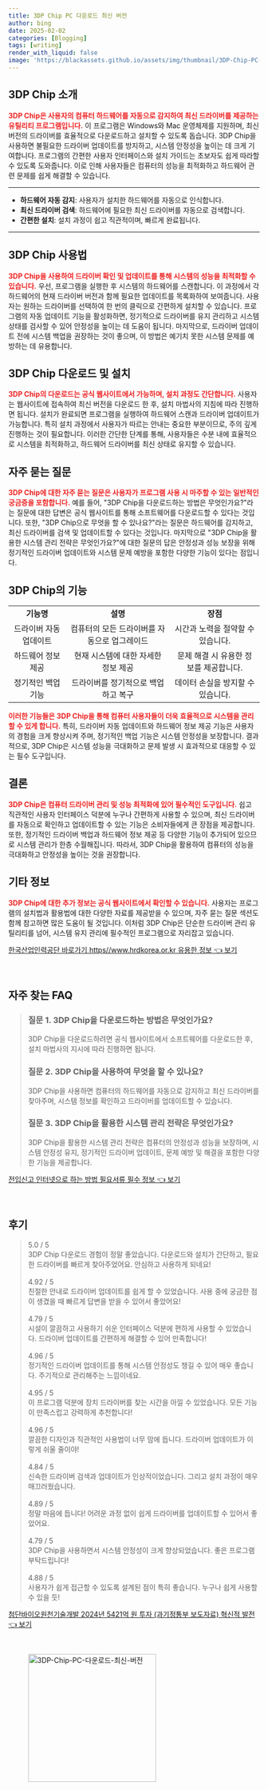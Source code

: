 ```yaml
---
title: 3DP Chip PC 다운로드 최신 버전
author: bing
date: 2025-02-02
categories: [Blogging]
tags: [writing]
render_with_liquid: false
image: 'https://blackassets.github.io/assets/img/thumbnail/3DP-Chip-PC-다운로드-최신-버전.webp'
---
```



<h2 id='3DP_Chip_소개'>3DP Chip 소개</h2>

<p><b><span style="color: #ee2323;">3DP Chip은 사용자의 컴퓨터 하드웨어를 자동으로 감지하여 최신 드라이버를 제공하는 유틸리티 프로그램입니다.</span></b> 이 프로그램은 Windows와 Mac 운영체제를 지원하며, 최신 버전의 드라이버를 효율적으로 다운로드하고 설치할 수 있도록 돕습니다. 3DP Chip을 사용하면 불필요한 드라이버 업데이트를 방지하고, 시스템 안정성을 높이는 데 크게 기여합니다. 프로그램의 간편한 사용자 인터페이스와 설치 가이드는 초보자도 쉽게 따라할 수 있도록 도와줍니다. 이로 인해 사용자들은 컴퓨터의 성능을 최적화하고 하드웨어 관련 문제를 쉽게 해결할 수 있습니다.</p>

<hr />

<ul>
    <li><b>하드웨어 자동 감지</b>: 사용자가 설치한 하드웨어를 자동으로 인식합니다.</li>
    <li><b>최신 드라이버 검색</b>: 하드웨어에 필요한 최신 드라이버를 자동으로 검색합니다.</li>
    <li><b>간편한 설치</b>: 설치 과정이 쉽고 직관적이며, 빠르게 완료됩니다.</li>
</ul>

<hr />

<h2 id='3DP_Chip_사용법'>3DP Chip 사용법</h2>

<p><b><span style="color: #ee2323;">3DP Chip을 사용하여 드라이버 확인 및 업데이트를 통해 시스템의 성능을 최적화할 수 있습니다.</span></b> 우선, 프로그램을 실행한 후 시스템의 하드웨어를 스캔합니다. 이 과정에서 각 하드웨어의 현재 드라이버 버전과 함께 필요한 업데이트를 목록화하여 보여줍니다. 사용자는 원하는 드라이버를 선택하여 한 번의 클릭으로 간편하게 설치할 수 있습니다. 프로그램의 자동 업데이트 기능을 활성화하면, 정기적으로 드라이버를 유지 관리하고 시스템 상태를 검사할 수 있어 안정성을 높이는 데 도움이 됩니다. 마지막으로, 드라이버 업데이트 전에 시스템 백업을 권장하는 것이 좋으며, 이 방법은 예기치 못한 시스템 문제를 예방하는 데 유용합니다.</p>

<h2 id='3DP_Chip_다운로드'>3DP Chip 다운로드 및 설치</h2>

<p><b><span style="color: #ee2323;">3DP Chip의 다운로드는 공식 웹사이트에서 가능하며, 설치 과정도 간단합니다.</span></b> 사용자는 웹사이트에 접속하여 최신 버전을 다운로드 한 후, 설치 마법사의 지침에 따라 진행하면 됩니다. 설치가 완료되면 프로그램을 실행하여 하드웨어 스캔과 드라이버 업데이트가 가능합니다. 특히 설치 과정에서 사용자가 따르는 안내는 중요한 부분이므로, 주의 깊게 진행하는 것이 필요합니다. 이러한 간단한 단계를 통해, 사용자들은 수분 내에 효율적으로 시스템을 최적화하고, 하드웨어 드라이버를 최신 상태로 유지할 수 있습니다.</p>

<h2 id='3DP_Chip_FAQ'>자주 묻는 질문</h2>

<p><b><span style="color: #ee2323;">3DP Chip에 대한 자주 묻는 질문은 사용자가 프로그램 사용 시 마주할 수 있는 일반적인 궁금증을 포함합니다.</span></b> 예를 들어, "3DP Chip을 다운로드하는 방법은 무엇인가요?"라는 질문에 대한 답변은 공식 웹사이트를 통해 소프트웨어를 다운로드할 수 있다는 것입니다. 또한, "3DP Chip으로 무엇을 할 수 있나요?"라는 질문은 하드웨어를 감지하고, 최신 드라이버를 검색 및 업데이트할 수 있다는 것입니다. 마지막으로 "3DP Chip을 활용한 시스템 관리 전략은 무엇인가요?"에 대한 질문의 답은 안정성과 성능 보장을 위해 정기적인 드라이버 업데이트와 시스템 문제 예방을 포함한 다양한 기능이 있다는 점입니다.</p>

<h2 id='3DP_Chip_기능'>3DP Chip의 기능</h2>

<table>
    <tr>
        <td style="text-align: center; height: 17px;"><b>기능명</b></td>
        <td style="text-align: center; height: 17px;"><b>설명</b></td>
        <td style="text-align: center; height: 17px;"><b>장점</b></td>
    </tr>
    <tr>
        <td style="text-align: center; height: 17px;">드라이버 자동 업데이트</td>
        <td style="text-align: center; height: 17px;">컴퓨터의 모든 드라이버를 자동으로 업그레이드</td>
        <td style="text-align: center; height: 17px;">시간과 노력을 절약할 수 있습니다.</td>
    </tr>
    <tr>
        <td style="text-align: center; height: 17px;">하드웨어 정보 제공</td>
        <td style="text-align: center; height: 17px;">현재 시스템에 대한 자세한 정보 제공</td>
        <td style="text-align: center; height: 17px;">문제 해결 시 유용한 정보를 제공합니다.</td>
    </tr>
    <tr>
        <td style="text-align: center; height: 17px;">정기적인 백업 기능</td>
        <td style="text-align: center; height: 17px;">드라이버를 정기적으로 백업하고 복구</td>
        <td style="text-align: center; height: 17px;">데이터 손실을 방지할 수 있습니다.</td>
    </tr>
</table>

<p><b><span style="color: #ee2323;">이러한 기능들은 3DP Chip을 통해 컴퓨터 사용자들이 더욱 효율적으로 시스템을 관리할 수 있게 합니다.</span></b> 특히, 드라이버 자동 업데이트와 하드웨어 정보 제공 기능은 사용자의 경험을 크게 향상시켜 주며, 정기적인 백업 기능은 시스템 안정성을 보장합니다. 결과적으로, 3DP Chip은 시스템 성능을 극대화하고 문제 발생 시 효과적으로 대응할 수 있는 필수 도구입니다.</p>

<h2 id='3DP_Chip_결론'>결론</h2>

<p><b><span style="color: #ee2323;">3DP Chip은 컴퓨터 드라이버 관리 및 성능 최적화에 있어 필수적인 도구입니다.</span></b> 쉽고 직관적인 사용자 인터페이스 덕분에 누구나 간편하게 사용할 수 있으며, 최신 드라이버를 자동으로 확인하고 업데이트할 수 있는 기능은 소비자들에게 큰 장점을 제공합니다. 또한, 정기적인 드라이버 백업과 하드웨어 정보 제공 등 다양한 기능이 추가되어 있으므로 시스템 관리가 한층 수월해집니다. 따라서, 3DP Chip을 활용하여 컴퓨터의 성능을 극대화하고 안정성을 높이는 것을 권장합니다.</p>

<h2 id='기타_정보'>기타 정보</h2>

<p><b><span style="color: #ee2323;">3DP Chip에 대한 추가 정보는 공식 웹사이트에서 확인할 수 있습니다.</span></b> 사용자는 프로그램의 설치법과 활용법에 대한 다양한 자료를 제공받을 수 있으며, 자주 묻는 질문 섹션도 함께 참고하면 많은 도움이 될 것입니다. 이처럼 3DP Chip은 단순한 드라이버 관리 유틸리티를 넘어, 시스템 유지 관리에 필수적인 프로그램으로 자리잡고 있습니다.</p>


<p><a class="click-button" title="한국산업인력공단 바로가기 https//www.hrdkorea.or.kr 유용한 정보" href="https://blackassets.github.io/posts/%ED%95%9C%EA%B5%AD%EC%82%B0%EC%97%85%EC%9D%B8%EB%A0%A5%EA%B3%B5%EB%8B%A8-%EB%B0%94%EB%A1%9C%EA%B0%80%EA%B8%B0-httpswww.hrdkorea.or.kr-%EC%9C%A0%EC%9A%A9%ED%95%9C-%EC%A0%95%EB%B3%B4/" rel="dofollow">한국산업인력공단 바로가기 https//www.hrdkorea.or.kr 유용한 정보 👈 보기</a></p><br>
<h2 id='자주_찾는_FAQ'>자주 찾는 FAQ</h2>
<div itemscope="" itemtype="https://schema.org/FAQPage"> 
<blockquote> 
<div itemscope="" itemprop="mainEntity" itemtype="https://schema.org/Question"> 
<h3 itemprop="name">질문 1. 3DP Chip을 다운로드하는 방법은 무엇인가요?</h3> 
<div itemscope="" itemprop="acceptedAnswer" itemtype="https://schema.org/Answer"> 
<span itemprop="text"> 
<p>3DP Chip을 다운로드하려면 공식 웹사이트에서 소프트웨어를 다운로드한 후, 설치 마법사의 지시에 따라 진행하면 됩니다.</p> 
</span> 
</div> 
</div> 
<div itemscope="" itemprop="mainEntity" itemtype="https://schema.org/Question"> 
<h3 itemprop="name">질문 2. 3DP Chip을 사용하여 무엇을 할 수 있나요?</h3> 
<div itemscope="" itemprop="acceptedAnswer" itemtype="https://schema.org/Answer"> 
<span itemprop="text"> 
<p>3DP Chip을 사용하면 컴퓨터의 하드웨어를 자동으로 감지하고 최신 드라이버를 찾아주며, 시스템 정보를 확인하고 드라이버를 업데이트할 수 있습니다.</p> 
</span> 
</div> 
</div> 
<div itemscope="" itemprop="mainEntity" itemtype="https://schema.org/Question"> 
<h3 itemprop="name">질문 3. 3DP Chip을 활용한 시스템 관리 전략은 무엇인가요?</h3> 
<div itemscope="" itemprop="acceptedAnswer" itemtype="https://schema.org/Answer"> 
<span itemprop="text"> 
<p>3DP Chip을 활용한 시스템 관리 전략은 컴퓨터의 안정성과 성능을 보장하며, 시스템 안정성 유지, 정기적인 드라이버 업데이트, 문제 예방 및 해결을 포함한 다양한 기능을 제공합니다.</p> 
</span> 
</div> 
</div> 
</blockquote> 
</div>
<p><a class="click-button" title="전입신고 인터넷으로 하는 방법 필요서류 필수 정보" href="https://blackassets.github.io/posts/%EC%A0%84%EC%9E%85%EC%8B%A0%EA%B3%A0-%EC%9D%B8%ED%84%B0%EB%84%B7%EC%9C%BC%EB%A1%9C-%ED%95%98%EB%8A%94-%EB%B0%A9%EB%B2%95-%ED%95%84%EC%9A%94%EC%84%9C%EB%A5%98-%ED%95%84%EC%88%98-%EC%A0%95%EB%B3%B4/" rel="dofollow">전입신고 인터넷으로 하는 방법 필요서류 필수 정보 👈 보기</a></p><br>
<h2 id='후기'>후기</h2>
<div itemscope itemtype="https://schema.org/Product">
  <blockquote>
  <div itemprop="review" itemscope itemtype="https://schema.org/Review">
      <div itemprop="reviewRating" itemscope itemtype="https://schema.org/Rating"> <span itemprop="ratingValue">5.0</span> / <span itemprop="bestRating">5</span> </div>
      <span itemprop="reviewBody">3DP Chip 다운로드 경험이 정말 좋았습니다. 다운로드와 설치가 간단하고, 필요한 드라이버를 빠르게 찾아주었어요. 안심하고 사용하게 되네요!</span>
  </div>
  <br>
  <div itemprop="review" itemscope itemtype="https://schema.org/Review">
      <div itemprop="reviewRating" itemscope itemtype="https://schema.org/Rating"> <span itemprop="ratingValue">4.92</span> / <span itemprop="bestRating">5</span> </div>
      <span itemprop="reviewBody">친절한 안내로 드라이버 업데이트를 쉽게 할 수 있었습니다. 사용 중에 궁금한 점이 생겼을 때 빠르게 답변을 받을 수 있어서 좋았어요!</span>
  </div>
  <br>
  <div itemprop="review" itemscope itemtype="https://schema.org/Review">
      <div itemprop="reviewRating" itemscope itemtype="https://schema.org/Rating"> <span itemprop="ratingValue">4.79</span> / <span itemprop="bestRating">5</span> </div>
      <span itemprop="reviewBody">시설이 깔끔하고 사용하기 쉬운 인터페이스 덕분에 편하게 사용할 수 있었습니다. 드라이버 업데이트를 간편하게 해결할 수 있어 만족합니다!</span>
  </div>
  <br>
  <div itemprop="review" itemscope itemtype="https://schema.org/Review">
      <div itemprop="reviewRating" itemscope itemtype="https://schema.org/Rating"> <span itemprop="ratingValue">4.96</span> / <span itemprop="bestRating">5</span> </div>
      <span itemprop="reviewBody">정기적인 드라이버 업데이트를 통해 시스템 안정성도 챙길 수 있어 매우 좋습니다. 주기적으로 관리해주는 느낌이네요.</span>
  </div>
  <br>
  <div itemprop="review" itemscope itemtype="https://schema.org/Review">
      <div itemprop="reviewRating" itemscope itemtype="https://schema.org/Rating"> <span itemprop="ratingValue">4.95</span> / <span itemprop="bestRating">5</span> </div>
      <span itemprop="reviewBody">이 프로그램 덕분에 장치 드라이버를 찾는 시간을 아낄 수 있었습니다. 모든 기능이 만족스럽고 강력하게 추천합니다!</span>
  </div>
  <br>
  <div itemprop="review" itemscope itemtype="https://schema.org/Review">
      <div itemprop="reviewRating" itemscope itemtype="https://schema.org/Rating"> <span itemprop="ratingValue">4.96</span> / <span itemprop="bestRating">5</span> </div>
      <span itemprop="reviewBody">깔끔한 디자인과 직관적인 사용법이 너무 맘에 듭니다. 드라이버 업데이트가 이렇게 쉬울 줄이야!</span>
  </div>
  <br>
  <div itemprop="review" itemscope itemtype="https://schema.org/Review">
      <div itemprop="reviewRating" itemscope itemtype="https://schema.org/Rating"> <span itemprop="ratingValue">4.84</span> / <span itemprop="bestRating">5</span> </div>
      <span itemprop="reviewBody">신속한 드라이버 검색과 업데이트가 인상적이었습니다. 그리고 설치 과정이 매우 매끄러웠습니다.</span>
  </div>
  <br>
  <div itemprop="review" itemscope itemtype="https://schema.org/Review">
      <div itemprop="reviewRating" itemscope itemtype="https://schema.org/Rating"> <span itemprop="ratingValue">4.89</span> / <span itemprop="bestRating">5</span> </div>
      <span itemprop="reviewBody">정말 마음에 듭니다! 어려운 과정 없이 쉽게 드라이버를 업데이트할 수 있어서 좋았어요.</span>
  </div>
  <br>
  <div itemprop="review" itemscope itemtype="https://schema.org/Review">
      <div itemprop="reviewRating" itemscope itemtype="https://schema.org/Rating"> <span itemprop="ratingValue">4.79</span> / <span itemprop="bestRating">5</span> </div>
      <span itemprop="reviewBody">3DP Chip을 사용하면서 시스템 안정성이 크게 향상되었습니다. 좋은 프로그램 부탁드립니다!</span>
  </div>
  <br>
  <div itemprop="review" itemscope itemtype="https://schema.org/Review">
      <div itemprop="reviewRating" itemscope itemtype="https://schema.org/Rating"> <span itemprop="ratingValue">4.88</span> / <span itemprop="bestRating">5</span> </div>
      <span itemprop="reviewBody">사용자가 쉽게 접근할 수 있도록 설계된 점이 특히 좋습니다. 누구나 쉽게 사용할 수 있을 듯!</span>
  </div>
  </blockquote>
</div>
<p><a class="click-button" title="첨단바이오원천기술개발 2024년 5421억 원 투자 (과기정통부 보도자료) 혁신적 발전" href="https://blackassets.github.io/posts/%EC%B2%A8%EB%8B%A8%EB%B0%94%EC%9D%B4%EC%98%A4%EC%9B%90%EC%B2%9C%EA%B8%B0%EC%88%A0%EA%B0%9C%EB%B0%9C-2024%EB%85%84-5421%EC%96%B5-%EC%9B%90-%ED%88%AC%EC%9E%90-(%EA%B3%BC%EA%B8%B0%EC%A0%95%ED%86%B5%EB%B6%80-%EB%B3%B4%EB%8F%84%EC%9E%90%EB%A3%8C)-%ED%98%81%EC%8B%A0%EC%A0%81-%EB%B0%9C%EC%A0%84/" rel="dofollow">첨단바이오원천기술개발 2024년 5421억 원 투자 (과기정통부 보도자료) 혁신적 발전 👈 보기</a></p><br>
<figure class="image"><img src="https://blackassets.github.io/assets/img/thumbnail/3DP-Chip-PC-다운로드-최신-버전.webp" alt="3DP-Chip-PC-다운로드-최신-버전" width="256" height="256"></figure>